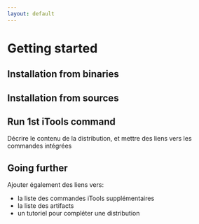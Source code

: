 ```yaml
---
layout: default
---
```


# Getting started

## Installation from binaries

## Installation from sources

## Run 1st iTools command
Décrire le contenu de la distribution, et mettre des liens vers les commandes intégrées

## Going further
Ajouter également des liens vers:
- la liste des commandes iTools supplémentaires
- la liste des artifacts
- un tutoriel pour compléter une distribution
